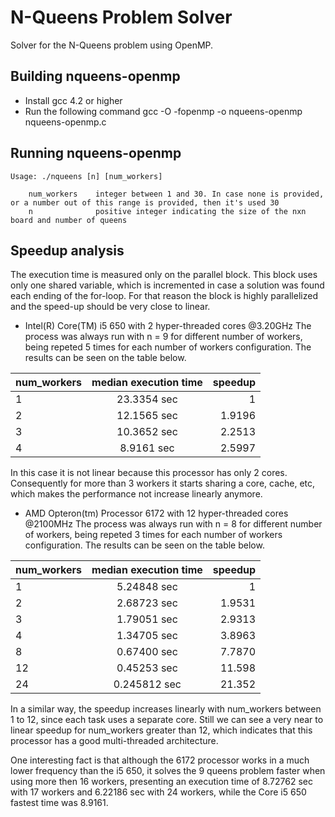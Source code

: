 N-Queens Problem Solver
=======================
Solver for the N-Queens problem using OpenMP.

Building nqueens-openmp
------------------------------
- Install gcc 4.2 or higher
- Run the following command
    gcc -O -fopenmp -o nqueens-openmp nqueens-openmp.c
    
Running nqueens-openmp
-----------------------
    Usage: ./nqueens [n] [num_workers]

        num_workers    integer between 1 and 30. In case none is provided, or a number out of this range is provided, then it's used 30
        n              positive integer indicating the size of the nxn board and number of queens
        
Speedup analysis
----------------
The execution time is measured only on the parallel block. This block uses only one shared variable, which is incremented in case a solution was found each ending of the for-loop. For that reason the block is highly parallelized and the speed-up should be very close to linear.

- Intel(R) Core(TM) i5 650 with 2 hyper-threaded cores @3.20GHz
The process was always run with n = 9 for different number of workers, being repeted 5 times for each number of workers configuration. The results can be seen on the table below.

| num_workers | median execution time | speedup |
| ----------- |:---------------------:| -------:|
| 1           | 23.3354 sec           | 1       |
| 2           | 12.1565 sec           | 1.9196  |
| 3           | 10.3652 sec           | 2.2513  |
| 4           | 8.9161 sec            | 2.5997  |

In this case it is not linear because this processor has only 2 cores. Consequently for more than 3 workers it starts sharing a core, cache, etc, which makes the performance not increase linearly anymore.

- AMD Opteron(tm) Processor 6172 with 12 hyper-threaded cores @2100MHz
The process was always run with n = 8 for different number of workers, being repeted 3 times for each number of workers configuration. The results can be seen on the table below.

| num_workers | median execution time | speedup |
| ----------- |:---------------------:| -------:|
| 1           | 5.24848 sec           | 1       |
| 2           | 2.68723 sec           | 1.9531  |
| 3           | 1.79051 sec           | 2.9313  |
| 4           | 1.34705 sec           | 3.8963  |
| 8           | 0.67400 sec           | 7.7870  |
| 12          | 0.45253 sec           | 11.598  |
| 24          | 0.245812 sec          | 21.352  |

In a similar way, the speedup increases linearly with num_workers between 1 to 12, since each task uses a separate core. Still we can see a very near to linear speedup for num_workers greater than 12, which indicates that this processor has a good multi-threaded architecture.

One interesting fact is that although the 6172 processor works in a much lower frequency than the i5 650, it solves the 9 queens problem faster when using more then 16 workers, presenting an execution time of 8.72762 sec with 17 workers and 6.22186 sec with 24 workers, while the Core i5 650 fastest time was 8.9161.

